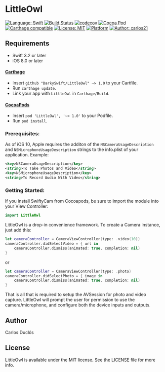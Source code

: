 # LittleOwl

[![Language: Swift](https://img.shields.io/badge/Swift-4.1-orange.svg?style=flat)](https://developer.apple.com/swift/)
[![Build Status](https://travis-ci.org/DarkySwift/LittleOwl.svg?branch=master)](https://travis-ci.org/DarkySwift/LittleOwl)
[![codecov](https://codecov.io/gh/DarkySwift/LittleOwl/branch/master/graph/badge.svg)](https://codecov.io/gh/DarkySwift/LittleOwl)
[![Cocoa Pod](https://img.shields.io/cocoapods/v/Pod-1.0-blue.svg?style=flat)](https://cocoapods.org/pods/LittleOwl)
[![Carthage compatible](https://img.shields.io/badge/Carthage-compatible-4BC51D.svg?style=flat)](https://github.com/Carthage/Carthage)
[![License: MIT](https://img.shields.io/badge/license-MIT-blue.svg?style=flat)](https://raw.githubusercontent.com/DarkySwift/LittleOwl/develop/LICENSE)
[![Platform](https://img.shields.io/badge/platform-iOS-orange.svg?style=flat)]()
[![Author: carlos21](https://img.shields.io/badge/author-carlos21-blue.svg?style=flat)](https://www.linkedin.com/in/carlos-duclos-caballero-5b1aa520/)

## Requirements

- Swift 3.2 or later
- iOS 8.0 or later

#### [Carthage](https://github.com/Carthage/Carthage)

- Insert `github "DarkySwift/LittleOwl" ~> 1.0` to your Cartfile.
- Run `carthage update`.
- Link your app with `LittleOwl` in `Carthage/Build`.

#### [CocoaPods](https://github.com/cocoapods/cocoapods)

- Insert `pod 'LittleOwl', '~> 1.0'` to your Podfile.
- Run `pod install`.

### Prerequisites:

As of iOS 10, Apple requires the additon of the `NSCameraUsageDescription` and `NSMicrophoneUsageDescription` strings to the info.plist of your application. Example:

```xml
<key>NSCameraUsageDescription</key>
<string>To Take Photos and Video</string>
<key>NSMicrophoneUsageDescription</key>
<string>To Record Audio With Video</string>
```

### Getting Started:

If you install SwiftyCam from Cocoapods, be sure to import the module into your View Controller:

```swift
import LittleOwl
```

LittleOwl is a drop-in convenience framework. To create a Camera instance, just add this:

```swift
let cameraController = CameraViewController(type: .video(10))
cameraController.didSelectVideo = { url in
    cameraController.dismiss(animated: true, completion: nil)
}
```
or

```swift
let cameraController = CameraViewController(type: .photo)
cameraController.didSelectPhoto = { image in
    cameraController.dismiss(animated: true, completion: nil)
}
```

That is all that is required to setup the AVSession for photo and video capture. LittleOwl will prompt the user for permission to use the camera/microphone, and configure both the device inputs and outputs.

## Author

Carlos Duclós

## License

LittleOwl is available under the MIT license. See the LICENSE file for more info.
